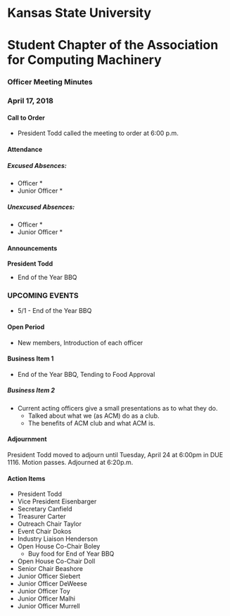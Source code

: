 # Kansas State University
# Student Chapter of the Association for Computing Machinery
### Officer Meeting Minutes
### April 17, 2018


#### Call to Order
 * President Todd called the meeting to order at 6:00 p.m.


#### Attendance
##### Excused Absences:
 * Officer
    * 
 * Junior Officer
    * 
##### Unexcused Absences:
 * Officer
    * 
 * Junior Officer
    * 

#### Announcements
**President Todd**
* End of the Year BBQ

### UPCOMING EVENTS
* 5/1 - End of the Year BBQ

#### Open Period
* New members, Introduction of each officer

#### Business Item 1
* End of the Year BBQ, Tending to Food Approval

##### Business Item 2
* Current acting officers give a small presentations as to what they do.
    * Talked about what we (as ACM) do as a club.
    * The benefits of ACM club and what ACM is.

#### Adjournment
President Todd moved to adjourn until Tuesday, April 24 at 6:00pm in DUE 1116. Motion passes. Adjourned at 6:20p.m.

#### Action Items
* President Todd
* Vice President Eisenbarger
* Secretary Canfield
* Treasurer Carter
* Outreach Chair Taylor
* Event Chair Dokos
* Industry Liaison Henderson
* Open House Co-Chair Boley
    * Buy food for End of Year BBQ
* Open House Co-Chair Doll
* Senior Chair Beashore
* Junior Officer Siebert
* Junior Officer DeWeese
* Junior Officer Toy
* Junior Officer Malhi
* Junior Officer Murrell